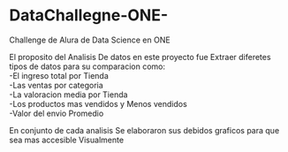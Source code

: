 # DataChallegne-ONE-
Challenge de Alura de Data Science en ONE 

El proposito del Analisis De datos en este proyecto fue Extraer diferetes tipos de datos para su comparacion como: <br>
-El ingreso total por Tienda <br>
-Las ventas por categoria  <br>
-La valoracion media por Tienda  <br>
-Los productos mas vendidos y Menos vendidos  <br>
-Valor del envio Promedio  <br>

En conjunto de cada analisis Se elaboraron sus debidos graficos para que sea mas accesible Visualmente
